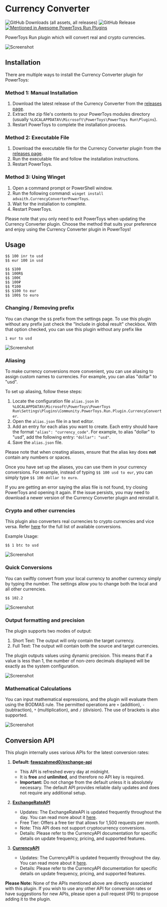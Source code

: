 # Currency Converter

![GitHub Downloads (all assets, all releases)](https://img.shields.io/github/downloads/advaith3600/PowerToys-Run-Currency-Converter/total)
![GitHub Release](https://img.shields.io/github/v/release/advaith3600/PowerToys-Run-Currency-Converter)
[![Mentioned in Awesome PowerToys Run Plugins](https://awesome.re/mentioned-badge.svg)](https://github.com/hlaueriksson/awesome-powertoys-run-plugins)


PowerToys Run plugin which will convert real and crypto currencies.

![Screenshot](screenshots/screenshot1.png)

## Installation

There are multiple ways to install the Currency Converter plugin for PowerToys:

### Method 1: Manual Installation

1. Download the latest release of the Currency Converter from the [releases page](https://github.com/advaith3600/powertoys-run-currency-converter/releases).
2. Extract the zip file's contents to your PowerToys modules directory (usually `%LOCALAPPDATA%\Microsoft\PowerToys\PowerToys Run\Plugins`).
3. Restart PowerToys to complete the installation process.

### Method 2: Executable File

1. Download the executable file for the Currency Converter plugin from the [releases page](https://github.com/advaith3600/powertoys-run-currency-converter/releases).
2. Run the executable file and follow the installation instructions.
3. Restart PowerToys.

### Method 3: Using Winget

1. Open a command prompt or PowerShell window.
2. Run the following command: `winget install advaith.CurrencyConverterPowerToys`.
3. Wait for the installation to complete.
4. Restart PowerToys.

Please note that you only need to exit PowerToys when updating the Currency Converter plugin.
Choose the method that suits your preference and enjoy using the Currency Converter plugin in PowerToys!

## Usage

```
$$ 100 inr to usd
$$ eur 100 in usd

$$ $100
$$ 100R$
$$ 100€
$$ 100₽
$$ ₹100
$$ $100 to eur
$$ 100$ to euro
```

### Changing / Removing prefix

You can change the `$$` prefix from the settings page. To use this plugin without any prefix just check the "Include in global result" checkbox. With that option checked, you can use this plugin without any prefix like 

```
1 eur to usd
```

![Screenshot](screenshots/screenshot2.png)

### Aliasing

To make currency conversions more convenient, you can use aliasing to assign custom names to currencies. For example, you can alias "dollar" to "usd". 

To set up aliasing, follow these steps:

1. Locate the configuration file `alias.json` in `%LOCALAPPDATA%\Microsoft\PowerToys\PowerToys Run\Settings\Plugins\Community.PowerToys.Run.Plugin.CurrencyConverter`.
2. Open the `alias.json` file in a text editor.
3. Add an entry for each alias you want to create. Each entry should have the format `"alias": "currency_code"`. For example, to alias "dollar" to "usd", add the following entry: `"dollar": "usd"`.
4. Save the `alias.json` file.

Please note that when creating aliases, ensure that the alias key does **not** contain any numbers or spaces.

Once you have set up the aliases, you can use them in your currency conversions. For example, instead of typing `$$ 100 usd to eur`, you can simply type `$$ 100 dollar to euro`.

If you are getting an error saying the alias file is not found, try closing PowerToys and opening it again. If the issue persists, you may need to download a newer version of the Currency Converter plugin and reinstall it.

### Crypto and other currencies

This plugin also converters real currencies to crypto currencies and vice versa. Refer [here](https://cdn.jsdelivr.net/gh/fawazahmed0/currency-api@1/latest/currencies.json) for the full list of available conversions. 

Example Usage:

```
$$ 1 btc to usd
```

![Screenshot](screenshots/screenshot3.png)

### Quick Conversions

You can swiftly convert from your local currency to another currency simply by typing the number. The settings allow you to change both the local and all other currencies.

```
$$ 102.2
```

![Screenshot](screenshots/screenshot4.png)

### Output formatting and precision

The plugin supports two modes of output:

1. Short Text: The output will only contain the target currency.
2. Full Text: The output will contain both the source and target currencies.

The plugin outputs values using dynamic precision. This means that if a value is less than 1, the number of non-zero decimals displayed will be exactly as the system configuration.

![Screenshot](screenshots/screenshot5.png)

### Mathematical Calculations

You can input mathematical expressions, and the plugin will evaluate them using the BODMAS rule. The permitted operations are `+` (addition), `-` (subtraction), `*` (multiplication), and `/` (division). The use of brackets is also supported.

![Screenshot](screenshots/screenshot6.png)

## Conversion API

This plugin internally uses various APIs for the latest conversion rates:

1. **Default: [fawazahmed0/exchange-api](https://github.com/fawazahmed0/exchange-api)**
   - This API is refreshed every day at midnight.
   - It is **free** and **unlimited**, and therefore no API key is required.
   - **Important:** Do not change from the default unless it is absolutely necessary. The default API provides reliable daily updates and does not require any additional setup.

2. **[ExchangeRateAPI](https://www.exchangerate-api.com/)**
   - Updates: The ExchangeRateAPI is updated frequently throughout the day. You can read more about it [here](https://www.exchangerate-api.com/#pricing).
   - Free Tier: Offers a free tier that allows for 1,500 requests per month.
   - Note: This API does not support cryptocurrency conversions.
   - Details: Please refer to the CurrencyAPI documentation for specific details on update frequency, pricing, and supported features.

3. **[CurrencyAPI](https://currencyapi.com)**
   - Updates: The CurrencyAPI is updated frequently throughout the day. You can read more about it [here](https://currencyapi.com/pricing/).
   - Details: Please refer to the CurrencyAPI documentation for specific details on update frequency, pricing, and supported features.

**Please Note:** None of the APIs mentioned above are directly associated with this plugin. If you wish to use any other API for conversion rates or have suggestions for new APIs, please open a pull request (PR) to propose adding it to the plugin.